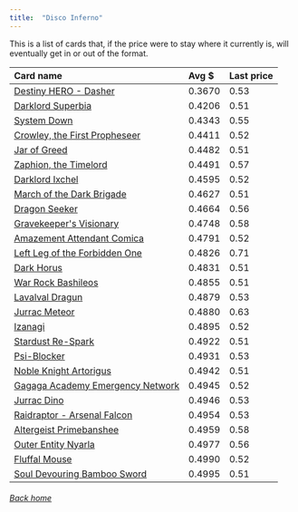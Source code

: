 ```yaml
---
title:  "Disco Inferno"
---
```


This is a list of cards that, if the price were to stay where it currently is, will eventually get in or out of the format.

| Card name | Avg $ | Last price |
| :-- | :-- | :-- |
[Destiny HERO - Dasher](https://db.ygoprodeck.com/card/?search=Destiny%20HERO%20-%20Dasher) | 0.3670 | 0.53 |
[Darklord Superbia](https://db.ygoprodeck.com/card/?search=Darklord%20Superbia) | 0.4206 | 0.51 |
[System Down](https://db.ygoprodeck.com/card/?search=System%20Down) | 0.4343 | 0.55 |
[Crowley, the First Propheseer](https://db.ygoprodeck.com/card/?search=Crowley,%20the%20First%20Propheseer) | 0.4411 | 0.52 |
[Jar of Greed](https://db.ygoprodeck.com/card/?search=Jar%20of%20Greed) | 0.4482 | 0.51 |
[Zaphion, the Timelord](https://db.ygoprodeck.com/card/?search=Zaphion,%20the%20Timelord) | 0.4491 | 0.57 |
[Darklord Ixchel](https://db.ygoprodeck.com/card/?search=Darklord%20Ixchel) | 0.4595 | 0.52 |
[March of the Dark Brigade](https://db.ygoprodeck.com/card/?search=March%20of%20the%20Dark%20Brigade) | 0.4627 | 0.51 |
[Dragon Seeker](https://db.ygoprodeck.com/card/?search=Dragon%20Seeker) | 0.4664 | 0.56 |
[Gravekeeper's Visionary](https://db.ygoprodeck.com/card/?search=Gravekeeper's%20Visionary) | 0.4748 | 0.58 |
[Amazement Attendant Comica](https://db.ygoprodeck.com/card/?search=Amazement%20Attendant%20Comica) | 0.4791 | 0.52 |
[Left Leg of the Forbidden One](https://db.ygoprodeck.com/card/?search=Left%20Leg%20of%20the%20Forbidden%20One) | 0.4826 | 0.71 |
[Dark Horus](https://db.ygoprodeck.com/card/?search=Dark%20Horus) | 0.4831 | 0.51 |
[War Rock Bashileos](https://db.ygoprodeck.com/card/?search=War%20Rock%20Bashileos) | 0.4855 | 0.51 |
[Lavalval Dragun](https://db.ygoprodeck.com/card/?search=Lavalval%20Dragun) | 0.4879 | 0.53 |
[Jurrac Meteor](https://db.ygoprodeck.com/card/?search=Jurrac%20Meteor) | 0.4880 | 0.63 |
[Izanagi](https://db.ygoprodeck.com/card/?search=Izanagi) | 0.4895 | 0.52 |
[Stardust Re-Spark](https://db.ygoprodeck.com/card/?search=Stardust%20Re-Spark) | 0.4922 | 0.51 |
[Psi-Blocker](https://db.ygoprodeck.com/card/?search=Psi-Blocker) | 0.4931 | 0.53 |
[Noble Knight Artorigus](https://db.ygoprodeck.com/card/?search=Noble%20Knight%20Artorigus) | 0.4942 | 0.51 |
[Gagaga Academy Emergency Network](https://db.ygoprodeck.com/card/?search=Gagaga%20Academy%20Emergency%20Network) | 0.4945 | 0.52 |
[Jurrac Dino](https://db.ygoprodeck.com/card/?search=Jurrac%20Dino) | 0.4946 | 0.53 |
[Raidraptor - Arsenal Falcon](https://db.ygoprodeck.com/card/?search=Raidraptor%20-%20Arsenal%20Falcon) | 0.4954 | 0.53 |
[Altergeist Primebanshee](https://db.ygoprodeck.com/card/?search=Altergeist%20Primebanshee) | 0.4959 | 0.58 |
[Outer Entity Nyarla](https://db.ygoprodeck.com/card/?search=Outer%20Entity%20Nyarla) | 0.4977 | 0.56 |
[Fluffal Mouse](https://db.ygoprodeck.com/card/?search=Fluffal%20Mouse) | 0.4990 | 0.52 |
[Soul Devouring Bamboo Sword](https://db.ygoprodeck.com/card/?search=Soul%20Devouring%20Bamboo%20Sword) | 0.4995 | 0.51 |

###### [Back home](index)